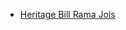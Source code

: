 

- [Heritage Bill Rama Jois](https://rsdebate.nic.in/bitstream/123456789/354752/1/ID_219_16032010_p301_p323_22.pdf)
